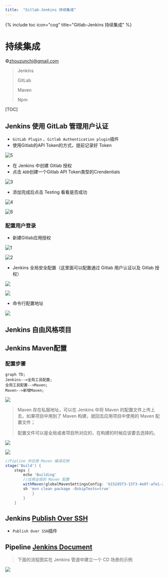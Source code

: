 ```yaml
---
title:  "Gitlab-Jenkins 持续集成"
---
```


{% include toc icon="cog" title="Gitlab-Jenkins 持续集成" %}

# 持续集成

 &copy;zhouzunchi@gmail.com

> Jenkins
>
> GitLab
>
> Maven
>
> Npm

[TOC]

## Jenkins 使用 GitLab 管理用户认证

* `GitLab Plugin` 、`Gitlab Authentication plugin`插件
* 使用Gitlab的API Token的方式，提前记录好 Token

![5](/assets/images/gitlab05.png)

* 在 Jenkins 中创建 Gitlab 授权
* 点击 `ADD`创建一个Gitlab API Token类型的Crendentials

![3](/assets/images/gitlab03.png)

* 添加完成后点击 Testing 看看是否成功

![4](/assets/images/gitlab04.png)

![6](/assets/images/gitlab06.png)

### 配置用户登录

* 新建Gitlab应用授权

![1](/assets/images/gitlab02-1.png)

![2](/assets/images/gitlab02-2.png)

* Jenkins 全局安全配置（这里面可以配置通过 Gitlab 用户认证以及 Gitlab 授权）

![](/assets/images/gitlab02-3.png)

![](/assets/images/gitlab02-4.png)

* 命令行配置地址

![](/assets/images/gitlab02-5.png)

## Jenkins 自由风格项目 



## Jenkins Maven配置

### 配置步骤

```mermaid
graph TD;
Jenkins-->全局工具配置;
全局工具配置-->Maven;
Maven-->新增Maven;
```

![](/assets/images/maven01.png)

> Maven 存在私服地址，可以在 Jenkins 中将 Maven 的配置文件上传上去，如果项目中用到了 Maven 构建，就回去应用项目中使用的 Maven 配置文件；
>
> 配置文件可以是全局或者项目所对应的，在构建的时候应该要去选择的。

![](/assets/images/maven02.png)

![](/assets/images/maven03.png)

```groovy
//Pipline 中应用 Maven 编译实例
stage('Build') {
    steps {
        echo 'Building'
        //应用全局的 Maven 配置
        withMaven(globalMavenSettingsConfig: 'b152d5f3-15f3-4e0f-afe1-2d271dd0e5fc', jdk: 'jdk8u181', maven: 'Maven3.5.4', mavenSettingsConfig: '176f4a20-adee-4072-a29b-5d46dca871df') {
        sh 'mvn clean package -DskipTests=true'
        	}
		}
    }
```



## Jenkins [Publish Over SSH](http://wiki.jenkins-ci.org/display/JENKINS/Publish+Over+SSH+Plugin)

* `Publish Over SSH`插件

## Pipeline [Jenkins Document](https://jenkins.io/doc/book/pipeline/)

> 下面的流程图实在 Jenkins 管道中建立一个 CD 场景的示例

![](/assets/images/realworld-pipeline-flow.png)

